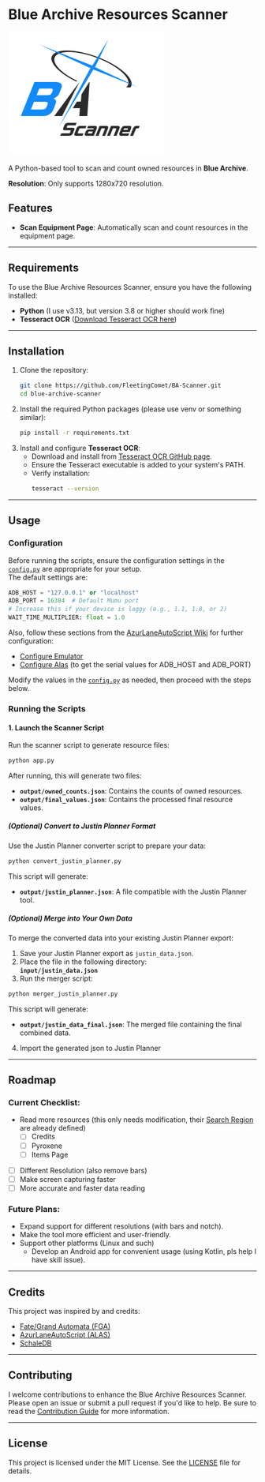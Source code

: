 # Blue Archive Resources Scanner
![Logo](<assets/images/BA-Scanner_symbolon.png>)

A Python-based tool to scan and count owned resources in **Blue Archive**.

**Resolution**: Only supports 1280x720 resolution.

## Features

- **Scan Equipment Page**: Automatically scan and count resources in the equipment page.

---

## Requirements

To use the Blue Archive Resources Scanner, ensure you have the following installed:

- **Python** (I use v3.13, but version 3.8 or higher should work fine)
- **Tesseract OCR** ([Download Tesseract OCR here](https://github.com/tesseract-ocr/tesseract))

---

## Installation

1. Clone the repository:
   ```bash
   git clone https://github.com/FleetingComet/BA-Scanner.git
   cd blue-archive-scanner
   ```
2. Install the required Python packages (please use venv or something similar):
   ```bash
   pip install -r requirements.txt
   ```
3. Install and configure **Tesseract OCR**:
   - Download and install from [Tesseract OCR GitHub page](https://github.com/tesseract-ocr/tesseract).
   - Ensure the Tesseract executable is added to your system's PATH.
   - Verify installation:
     ```bash
     tesseract --version
     ```

---

## Usage

### Configuration
Before running the scripts, ensure the configuration settings in the [`config.py`](config.py) are appropriate for your setup.  
The default settings are:
```python
ADB_HOST = "127.0.0.1" or "localhost"
ADB_PORT = 16384  # Default Mumu port
# Increase this if your device is laggy (e.g., 1.1, 1.8, or 2)
WAIT_TIME_MULTIPLIER: float = 1.0
```

Also, follow these sections from the [AzurLaneAutoScript Wiki](https://github.com/LmeSzinc/AzurLaneAutoScript/wiki) for further configuration:
- [Configure Emulator](https://github.com/LmeSzinc/AzurLaneAutoScript/wiki/Installation_en#configure-emulator)
- [Configure Alas](https://github.com/LmeSzinc/AzurLaneAutoScript/wiki/Installation_en#configure-alas) (to get the serial values for ADB_HOST and ADB_PORT)

Modify the values in the [`config.py`](config.py) as needed, then proceed with the steps below.

### Running the Scripts

#### 1. Launch the Scanner Script  
Run the scanner script to generate resource files:  
```bash
python app.py
```
After running, this will generate two files:  
- **`output/owned_counts.json`**: Contains the counts of owned resources.  
- **`output/final_values.json`**: Contains the processed final resource values.

##### (Optional) Convert to Justin Planner Format
Use the Justin Planner converter script to prepare your data:
   ```bash
   python convert_justin_planner.py
   ```
   This script will generate:  
   - **`output/justin_planner.json`**: A file compatible with the Justin Planner tool.
   
##### (Optional) Merge into Your Own Data
To merge the converted data into your existing Justin Planner export:  

1. Save your Justin Planner export as `justin_data.json`.  
2. Place the file in the following directory:  
   **`input/justin_data.json`**  
3. Run the merger script:  
```bash
python merger_justin_planner.py
```  
This script will generate:  
- **`output/justin_data_final.json`**: The merged file containing the final combined data.  
4. Import the generated json to Justin Planner

---

## Roadmap

### Current Checklist:

- Read more resources (this only needs modification, their [Search Region](src/locations/search.py) are already defined)
  - [ ] Credits
  - [ ] Pyroxene
  - [ ] Items Page 
- [ ] Different Resolution (also remove bars)
- [ ] Make screen capturing faster
- [ ] More accurate and faster data reading
<!-- - [ ] Comet Haley -->
<!-- - [x] Earth (Orbit/Moon) -->

### Future Plans:
  - Expand support for different resolutions (with bars and notch).
  - Make the tool more efficient and user-friendly.
  - Support other platforms (Linux and such)
    - Develop an Android app for convenient usage (using Kotlin, pls help I have skill issue).

---

## Credits

This project was inspired by and credits:

- [Fate/Grand Automata (FGA)](https://github.com/Fate-Grand-Automata/FGA)
- [AzurLaneAutoScript (ALAS)](https://github.com/LmeSzinc/AzurLaneAutoScript)
- [SchaleDB](https://github.com/SchaleDB/SchaleDB)

---

## Contributing

I welcome contributions to enhance the Blue Archive Resources Scanner. Please open an issue or submit a pull request if you'd like to help. Be sure to read the [Contribution Guide](CONTRIBUTING.md) for more information.

---

## License

This project is licensed under the MIT License. See the [LICENSE](LICENSE) file for details.


